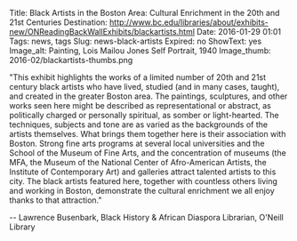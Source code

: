Title: Black Artists in the Boston Area: Cultural Enrichment in the 20th and 21st Centuries
Destination: http://www.bc.edu/libraries/about/exhibits-new/ONReadingBackWallExhibits/blackartists.html
Date: 2016-01-29 01:01 
Tags: news, tags 
Slug: news-black-artists
Expired: no
ShowText: yes
Image_alt: Painting, Lois Mailou Jones Self Portrait, 1940
Image_thumb: 2016-02/blackartists-thumbs.png

"This exhibit highlights the works of a limited number of 20th and 21st century black artists who have lived, studied (and in many cases, taught), and created in the greater Boston area.  The paintings, sculptures, and other works seen here might be described as representational or abstract, as politically charged or personally spiritual, as somber or light-hearted.  The techniques, subjects and tone are as varied as the backgrounds of the artists themselves.  What brings them together here is their association with Boston.  Strong fine arts programs at several local universities and the School of the Museum of Fine Arts, and the concentration of museums (the MFA, the Museum of the National Center of Afro-American Artists, the Institute of Contemporary Art) and galleries attract talented artists to this city.  The black artists featured here, together with countless others living and working in Boston, demonstrate the cultural enrichment we all enjoy thanks to that attraction."

-- Lawrence Busenbark, Black History & African Diaspora Librarian, O'Neill Library
